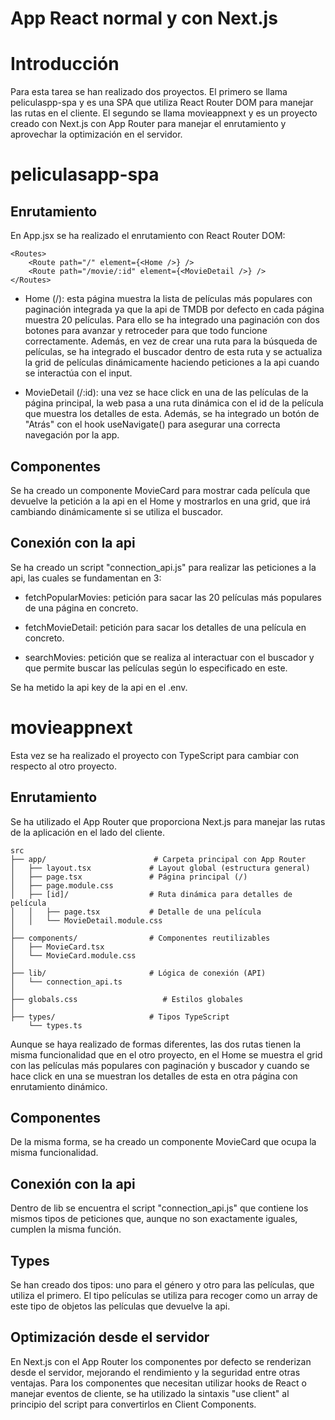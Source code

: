 # App React normal y con Next.js

# Introducción

Para esta tarea se han realizado dos proyectos. El primero se llama peliculaspp-spa y es una SPA que utiliza React Router DOM para manejar las rutas en el cliente. 
El segundo se llama movieappnext y es un proyecto creado con Next.js con App Router para manejar el enrutamiento y aprovechar la optimización en el servidor.

# peliculasapp-spa

## Enrutamiento
En App.jsx se ha realizado el enrutamiento con React Router DOM:
```
<Routes>
    <Route path="/" element={<Home />} />
    <Route path="/movie/:id" element={<MovieDetail />} />
</Routes>
```

- Home (/): esta página muestra la lista de películas más populares con paginación integrada ya que la api de TMDB por defecto en cada página muestra 20 películas. Para ello se ha integrado una paginación con dos botones para avanzar y retroceder para que todo funcione correctamente. Además, en vez de crear una ruta para la búsqueda de películas, se ha integrado el buscador dentro de esta ruta y se actualiza la grid de películas dinámicamente haciendo peticiones a la api cuando se interactúa con el input.

- MovieDetail (/:id): una vez se hace click en una de las películas de la página principal, la web pasa a una ruta dinámica con el id de la película que muestra los detalles de esta. Además, se ha integrado un botón de "Atrás" con el hook useNavigate() para asegurar una correcta navegación por la app.

## Componentes

Se ha creado un componente MovieCard para mostrar cada película que devuelve la petición a la api en el Home y mostrarlos en una grid, que irá cambiando dinámicamente si se utiliza el buscador.

## Conexión con la api

Se ha creado un script "connection_api.js" para realizar las peticiones a la api, las cuales se fundamentan en 3:

- fetchPopularMovies: petición para sacar las 20 películas más populares de una página en concreto.

- fetchMovieDetail: petición para sacar los detalles de una película en concreto.

- searchMovies: petición que se realiza al interactuar con el buscador y que permite buscar las películas según lo especificado en este.

Se ha metido la api key de la api en el .env.

# movieappnext

Esta vez se ha realizado el proyecto con TypeScript para cambiar con respecto al otro proyecto.

## Enrutamiento

Se ha utilizado el App Router que proporciona Next.js para manejar las rutas de la aplicación en el lado del cliente.
```
src
├── app/                        # Carpeta principal con App Router
│   ├── layout.tsx             # Layout global (estructura general)
│   ├── page.tsx               # Página principal (/)
│   ├── page.module.css        
│   ├── [id]/                  # Ruta dinámica para detalles de película
│   │   ├── page.tsx           # Detalle de una película
│   │   └── MovieDetail.module.css
│
├── components/                # Componentes reutilizables
│   ├── MovieCard.tsx
│   └── MovieCard.module.css
│
├── lib/                       # Lógica de conexión (API)
│   └── connection_api.ts
│
├── globals.css                   # Estilos globales 
│
├── types/                     # Tipos TypeScript
    └── types.ts
```
Aunque se haya realizado de formas diferentes, las dos rutas tienen la misma funcionalidad que en el otro proyecto, en el Home se muestra el grid con las películas más populares con paginación y buscador y cuando se hace click en una se muestran los detalles de esta en otra página con enrutamiento dinámico.

## Componentes

De la misma forma, se ha creado un componente MovieCard que ocupa la misma funcionalidad.

## Conexión con la api

Dentro de lib se encuentra el script "connection_api.js" que contiene los mismos tipos de peticiones que, aunque no son exactamente iguales, cumplen la misma función.

## Types

Se han creado dos tipos: uno para el género y otro para las películas, que utiliza el primero. El tipo películas se utiliza para recoger como un array de este tipo de objetos las películas que devuelve la api.

## Optimización desde el servidor

En Next.js con el App Router los componentes por defecto se renderizan desde el servidor, mejorando el rendimiento y la seguridad entre otras ventajas. Para los componentes que necesitan utilizar hooks de React o manejar eventos de cliente, se ha utilizado la sintaxis "use client" al principio del script para convertirlos en Client Components.